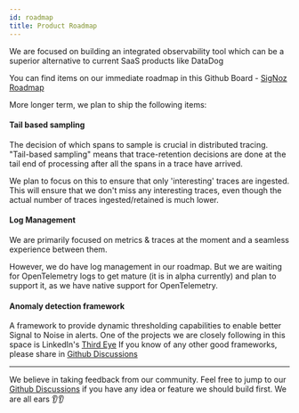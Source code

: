 ```yaml
---
id: roadmap
title: Product Roadmap
---
```


We are focused on building an integrated observability tool which can be a superior alternative to current SaaS products like DataDog

You can find items on our immediate roadmap in this Github Board - [SigNoz Roadmap](https://github.com/SigNoz/signoz/projects/2)

More longer term, we plan to ship the following items:

#### Tail based sampling

The decision of which spans to sample is crucial in distributed tracing. "Tail-based sampling" means that trace-retention decisions are done at the tail end of processing after all the spans in a trace have arrived.

We plan to focus on this to ensure that only 'interesting' traces are ingested. This will ensure that we don't miss any interesting traces, even though the actual number of traces ingested/retained is much lower.

#### Log Management

We are primarily focused on metrics & traces at the moment and a seamless experience between them.

However, we do have log management in our roadmap. But we are waiting for OpenTelemetry logs to get mature (it is in alpha currently) and plan to support it, as we have native support for OpenTelemetry.


#### Anomaly detection framework

A framework to provide dynamic thresholding capabilities to enable better Signal to Noise in alerts. One of the projects we are closely following in this space is LinkedIn's [Third Eye](https://engineering.linkedin.com/blog/2019/01/introducing-thirdeye--linkedins-business-wide-monitoring-platfor) If you know of any other good frameworks, please share in [Github Discussions](https://github.com/SigNoz/signoz/discussions)

---

We believe in taking feedback from our community. Feel free to jump to our [Github Discussions](https://github.com/SigNoz/signoz/discussions) if you have any idea or feature we should build first. We are all ears 👂👂
